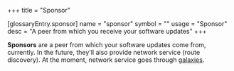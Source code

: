 +++
title = "Sponsor"

[glossaryEntry.sponsor]
name = "sponsor"
symbol = ""
usage = "Sponsor"
desc = "A peer from which you receive your software updates"
+++

**Sponsors** are a peer from which your software updates come from, currently. In 
the future, they'll also provide network service (route discovery). At the moment,
network service goes through [galaxies](/reference/glossary/galaxy).
